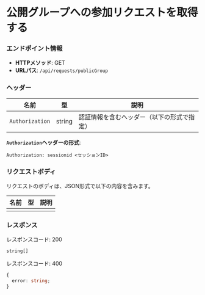 # 公開グループへの参加リクエストを取得する

### エンドポイント情報

- **HTTPメソッド**: GET
- **URLパス**: `/api/requests/publicGroup`

### ヘッダー

| 名前            | 型     | 説明                                       |
| --------------- | ------ | ------------------------------------------ |
| `Authorization` | string | 認証情報を含むヘッダー（以下の形式で指定） |

**`Authorization`ヘッダーの形式**:

```
Authorization: sessionid <セッションID>
```

### リクエストボディ

リクエストのボディは、JSON形式で以下の内容を含みます。

| 名前 | 型 | 説明 |
| ---- | -- | ---- |
|      |    |      |

### レスポンス

レスポンスコード: 200

```ts
string[]
```

レスポンスコード: 400

```ts
{
  error: string;
}
```
